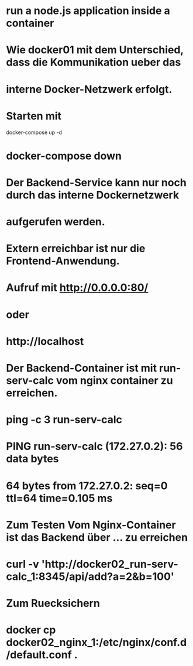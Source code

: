 # run a node.js application inside a container
# 
# Wie docker01 mit dem Unterschied, dass die Kommunikation ueber das
# interne Docker-Netzwerk erfolgt.
# 
# Starten mit
docker-compose  up -d 

# docker-compose down
#
# Der Backend-Service kann nur noch durch das interne Dockernetzwerk 
# aufgerufen werden. 
# 
# Extern erreichbar ist nur die Frontend-Anwendung. 
# Aufruf mit http://0.0.0.0:80/
# oder 
# http://localhost


# Der Backend-Container ist mit run-serv-calc vom nginx container zu erreichen.
# ping -c 3 run-serv-calc
# PING run-serv-calc (172.27.0.2): 56 data bytes
# 64 bytes from 172.27.0.2: seq=0 ttl=64 time=0.105 ms

# Zum Testen Vom Nginx-Container ist das Backend über ... zu erreichen
# curl -v 'http://docker02_run-serv-calc_1:8345/api/add?a=2&b=100'


# Zum Ruecksichern
# docker cp docker02_nginx_1:/etc/nginx/conf.d/default.conf .




